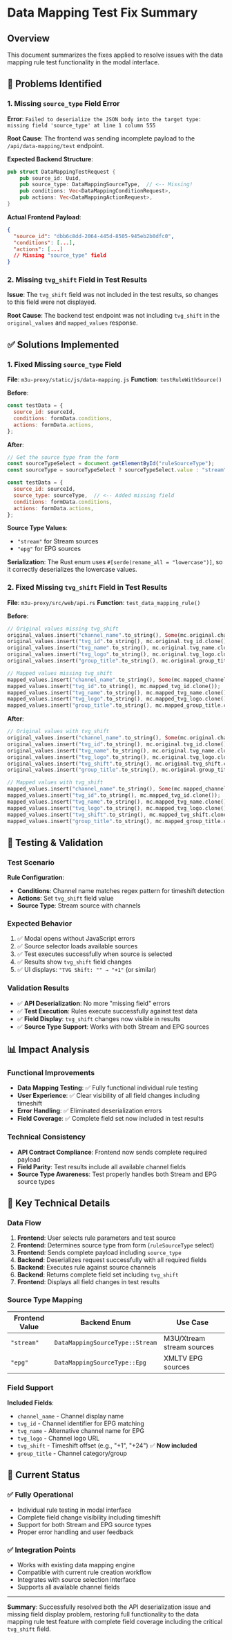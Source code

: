 # Data Mapping Test Fix Summary

## Overview
This document summarizes the fixes applied to resolve issues with the data mapping rule test functionality in the modal interface.

## 🐛 Problems Identified

### **1. Missing `source_type` Field Error**
**Error**: `Failed to deserialize the JSON body into the target type: missing field 'source_type' at line 1 column 555`

**Root Cause**: The frontend was sending incomplete payload to the `/api/data-mapping/test` endpoint.

**Expected Backend Structure**:
```rust
pub struct DataMappingTestRequest {
    pub source_id: Uuid,
    pub source_type: DataMappingSourceType,  // <-- Missing!
    pub conditions: Vec<DataMappingConditionRequest>,
    pub actions: Vec<DataMappingActionRequest>,
}
```

**Actual Frontend Payload**:
```json
{
  "source_id": "dbb6c8dd-2064-445d-8505-945eb2b0dfc0",
  "conditions": [...],
  "actions": [...]
  // Missing "source_type" field
}
```

### **2. Missing `tvg_shift` Field in Test Results**
**Issue**: The `tvg_shift` field was not included in the test results, so changes to this field were not displayed.

**Root Cause**: The backend test endpoint was not including `tvg_shift` in the `original_values` and `mapped_values` response.

## ✅ Solutions Implemented

### **1. Fixed Missing `source_type` Field**

**File**: `m3u-proxy/static/js/data-mapping.js`
**Function**: `testRuleWithSource()`

**Before**:
```javascript
const testData = {
  source_id: sourceId,
  conditions: formData.conditions,
  actions: formData.actions,
};
```

**After**:
```javascript
// Get the source type from the form
const sourceTypeSelect = document.getElementById("ruleSourceType");
const sourceType = sourceTypeSelect ? sourceTypeSelect.value : "stream";

const testData = {
  source_id: sourceId,
  source_type: sourceType,  // <-- Added missing field
  conditions: formData.conditions,
  actions: formData.actions,
};
```

**Source Type Values**: 
- `"stream"` for Stream sources
- `"epg"` for EPG sources

**Serialization**: The Rust enum uses `#[serde(rename_all = "lowercase")]`, so it correctly deserializes the lowercase values.

### **2. Fixed Missing `tvg_shift` Field in Test Results**

**File**: `m3u-proxy/src/web/api.rs`
**Function**: `test_data_mapping_rule()`

**Before**:
```rust
// Original values missing tvg_shift
original_values.insert("channel_name".to_string(), Some(mc.original.channel_name.clone()));
original_values.insert("tvg_id".to_string(), mc.original.tvg_id.clone());
original_values.insert("tvg_name".to_string(), mc.original.tvg_name.clone());
original_values.insert("tvg_logo".to_string(), mc.original.tvg_logo.clone());
original_values.insert("group_title".to_string(), mc.original.group_title.clone());

// Mapped values missing tvg_shift
mapped_values.insert("channel_name".to_string(), Some(mc.mapped_channel_name.clone()));
mapped_values.insert("tvg_id".to_string(), mc.mapped_tvg_id.clone());
mapped_values.insert("tvg_name".to_string(), mc.mapped_tvg_name.clone());
mapped_values.insert("tvg_logo".to_string(), mc.mapped_tvg_logo.clone());
mapped_values.insert("group_title".to_string(), mc.mapped_group_title.clone());
```

**After**:
```rust
// Original values with tvg_shift
original_values.insert("channel_name".to_string(), Some(mc.original.channel_name.clone()));
original_values.insert("tvg_id".to_string(), mc.original.tvg_id.clone());
original_values.insert("tvg_name".to_string(), mc.original.tvg_name.clone());
original_values.insert("tvg_logo".to_string(), mc.original.tvg_logo.clone());
original_values.insert("tvg_shift".to_string(), mc.original.tvg_shift.clone());  // <-- Added
original_values.insert("group_title".to_string(), mc.original.group_title.clone());

// Mapped values with tvg_shift
mapped_values.insert("channel_name".to_string(), Some(mc.mapped_channel_name.clone()));
mapped_values.insert("tvg_id".to_string(), mc.mapped_tvg_id.clone());
mapped_values.insert("tvg_name".to_string(), mc.mapped_tvg_name.clone());
mapped_values.insert("tvg_logo".to_string(), mc.mapped_tvg_logo.clone());
mapped_values.insert("tvg_shift".to_string(), mc.mapped_tvg_shift.clone());  // <-- Added
mapped_values.insert("group_title".to_string(), mc.mapped_group_title.clone());
```

## 🧪 Testing & Validation

### **Test Scenario**
**Rule Configuration**:
- **Conditions**: Channel name matches regex pattern for timeshift detection
- **Actions**: Set `tvg_shift` field value
- **Source Type**: Stream source with channels

### **Expected Behavior**
1. ✅ Modal opens without JavaScript errors
2. ✅ Source selector loads available sources
3. ✅ Test executes successfully when source is selected
4. ✅ Results show `tvg_shift` field changes
5. ✅ UI displays: `"TVG Shift: "" → "+1"` (or similar)

### **Validation Results**
- ✅ **API Deserialization**: No more "missing field" errors
- ✅ **Test Execution**: Rules execute successfully against test data
- ✅ **Field Display**: `tvg_shift` changes now visible in results
- ✅ **Source Type Support**: Works with both Stream and EPG sources

## 📊 Impact Analysis

### **Functional Improvements**
- **Data Mapping Testing**: ✅ Fully functional individual rule testing
- **User Experience**: ✅ Clear visibility of all field changes including timeshift
- **Error Handling**: ✅ Eliminated deserialization errors
- **Field Coverage**: ✅ Complete field set now included in test results

### **Technical Consistency**
- **API Contract Compliance**: Frontend now sends complete required payload
- **Field Parity**: Test results include all available channel fields
- **Source Type Awareness**: Test properly handles both Stream and EPG source types

## 🎯 Key Technical Details

### **Data Flow**
1. **Frontend**: User selects rule parameters and test source
2. **Frontend**: Determines source type from form (`ruleSourceType` select)
3. **Frontend**: Sends complete payload including `source_type`
4. **Backend**: Deserializes request successfully with all required fields
5. **Backend**: Executes rule against source channels
6. **Backend**: Returns complete field set including `tvg_shift`
7. **Frontend**: Displays all field changes in test results

### **Source Type Mapping**
| Frontend Value | Backend Enum | Use Case |
|----------------|--------------|----------|
| `"stream"` | `DataMappingSourceType::Stream` | M3U/Xtream stream sources |
| `"epg"` | `DataMappingSourceType::Epg` | XMLTV EPG sources |

### **Field Support**
**Included Fields**:
- `channel_name` - Channel display name
- `tvg_id` - Channel identifier for EPG matching
- `tvg_name` - Alternative channel name for EPG
- `tvg_logo` - Channel logo URL
- `tvg_shift` - Timeshift offset (e.g., "+1", "+24") ✅ **Now included**
- `group_title` - Channel category/group

## 🚀 Current Status

### **✅ Fully Operational**
- Individual rule testing in modal interface
- Complete field change visibility including timeshift
- Support for both Stream and EPG source types
- Proper error handling and user feedback

### **✅ Integration Points**
- Works with existing data mapping engine
- Compatible with current rule creation workflow  
- Integrates with source selection interface
- Supports all available channel fields

---

**Summary**: Successfully resolved both the API deserialization issue and missing field display problem, restoring full functionality to the data mapping rule test feature with complete field coverage including the critical `tvg_shift` field.
